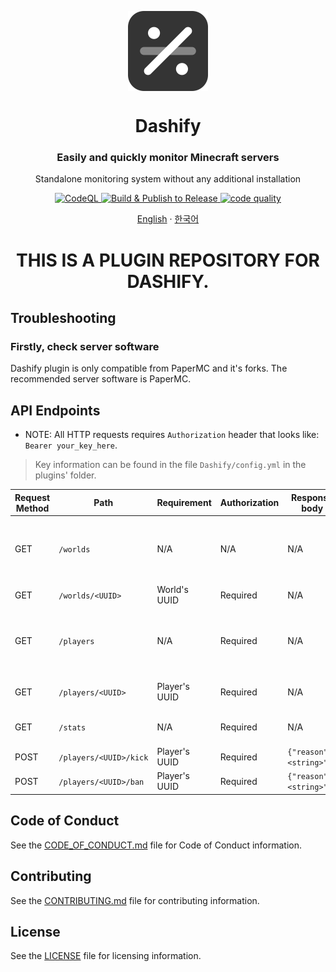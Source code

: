 <p align="center">
  <img width="128" align="center" src="https://github.com/MC-Dashify/plugin/blob/master/.github/assets/logo-512.png" alt="">
</p>
<h1 align="center">Dashify</h1>
<h3 align="center">Easily and quickly monitor Minecraft servers</h3>
<p align="center">Standalone monitoring system without any additional installation</p>
<p align="center">
  <a href="https://github.com/MC-Dashify/plugin/actions/workflows/codeql.yml">
    <img src="https://github.com/MC-Dashify/plugin/actions/workflows/codeql.yml/badge.svg" alt="CodeQL" />
  </a>  
  <a href="https://github.com/MC-Dashify/plugin/actions/workflows/main.yml">
    <img src="https://github.com/MC-Dashify/plugin/actions/workflows/main.yml/badge.svg" alt="Build & Publish to Release" />
  </a>
  <a href="https://app.codacy.com/gh/MC-Dashify/plugin/dashboard?utm_source=gh&utm_medium=referral&utm_content=&utm_campaign=Badge_grade"><img src="https://app.codacy.com/project/badge/Grade/f0e17e2ea7184420b0e8998e0cafd27d" alt="code quality"/></a>
</p>

<p align="center"><a href="https://github.com/MC-Dashify/plugin/blob/master/README.md">English</a> · <a href="https://github.com/MC-Dashify/plugin/blob/master/.github/documents/README.ko_KR.md">한국어</a></p>

<h1 align="center">THIS IS A PLUGIN REPOSITORY FOR DASHIFY.</h1>

## Troubleshooting

### Firstly, check server software
Dashify plugin is only compatible from PaperMC and it's forks. The recommended server software is PaperMC.

## API Endpoints

-   NOTE: All HTTP requests requires `Authorization` header that looks like: `Bearer your_key_here`.
  >   Key information can be found in the file `Dashify/config.yml` in the plugins' folder.

| Request Method | Path                   | Requirement   | Authorization | Response body           | Description                                           |
|----------------|------------------------|---------------|---------------|-------------------------|-------------------------------------------------------|
| GET            | `/worlds`              | N/A           | N/A           | N/A                     | Returns a list of all world's UUID and world's name   |
| GET            | `/worlds/<UUID>`       | World's UUID  | Required      | N/A                     | Returns world's info                                  |
| GET            | `/players`             | N/A           | Required      | N/A                     | Returns a list of all player's UUID and player's name |
| GET            | `/players/<UUID>`      | Player's UUID | Required      | N/A                     | Returns player's info                                 |
| GET            | `/stats`               | N/A           | Required      | N/A                     | Returns system's info                                 |
| POST           | `/players/<UUID>/kick` | Player's UUID | Required      | `{"reason":"<string>"}` | Kicks player                                          |
| POST           | `/players/<UUID>/ban`  | Player's UUID | Required      | `{"reason":"<string>"}` | Bans player                                           |

## Code of Conduct

See the [CODE_OF_CONDUCT.md](https://github.com/MC-Dashify/plugin/blob/master/CODE_OF_CONDUCT.md) file for Code of Conduct information.

## Contributing

See the [CONTRIBUTING.md](https://github.com/MC-Dashify/plugin/blob/master/CONTRIBUTING.md) file for contributing information.

## License

See the [LICENSE](https://github.com/MC-Dashify/plugin/blob/master/LICENSE) file for licensing information.
